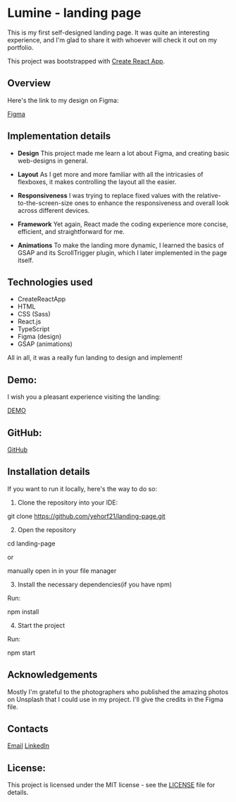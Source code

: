 # Lumine - landing page

This is my first self-designed landing page. It was quite an interesting experience, and I'm glad to share it with whoever will check it out on my portfolio.

This project was bootstrapped with [Create React App](https://github.com/facebook/create-react-app).

## Overview

Here's the link to my design on Figma: 

[Figma](https://www.figma.com/file/SLQrXKEVI1pcjMqpWnHy5O/Lumine?type=design&node-id=0%3A1&mode=design&t=llnGXX3NYPZ4luc9-1)

## Implementation details

- **Design** This project made me learn a lot about Figma, and creating basic web-designs in general.

- **Layout** As I get more and more familiar with all the intricasies of flexboxes, it makes controlling the layout all the easier.

- **Responsiveness** I was trying to replace fixed values with the relative-to-the-screen-size ones to enhance the responsiveness and overall look across different devices.

- **Framework** Yet again, React made the coding experience more concise, efficient, and straightforward for me.

- **Animations** To make the landing more dynamic, I learned the basics of GSAP and its ScrollTrigger plugin, which I later implemented in the page itself.

## Technologies used

- CreateReactApp
- HTML
- CSS (Sass)
- React.js
- TypeScript
- Figma (design)
- GSAP (animations)

All in all, it was a really fun landing to design and implement!

## Demo:

I wish you a pleasant experience visiting the landing:

[DEMO](https://yehorf21.github.io/Lumine/)

## GitHub:

[GitHub](https://github.com/Yehorf21)

## Installation details

If you want to run it locally, here's the way to do so:

1. Clone the repository into your IDE:

git clone https://github.com/yehorf21/landing-page.git

2. Open the repository

cd landing-page

or 

manually open in in your file manager

3. Install the necessary dependencies(if you have npm)

Run:

npm install

4. Start the project

Run:

npm start

## Acknowledgements

Mostly I'm grateful to the photographers who published the amazing photos on Unsplash that I could use in my project. I'll give the credits in the Figma file.

## Contacts

[Email](mailto:feshchenkoye@gmail.com)
[LinkedIn](www.linkedin.com/in/yehor-feshchenko-09a77a310)

## License:

This project is licensed under the MIT license - see the [LICENSE](LICENSE) file for details.

